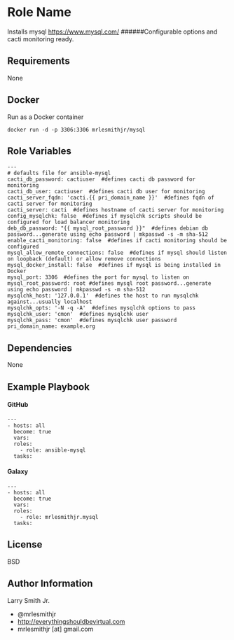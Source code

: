 Role Name
=========

Installs mysql https://www.mysql.com/
######Configurable options and cacti monitoring ready.

Requirements
------------

None

Docker
------
Run as a Docker container  
````
docker run -d -p 3306:3306 mrlesmithjr/mysql
````

Role Variables
--------------

````
---
# defaults file for ansible-mysql
cacti_db_password: cactiuser  #defines cacti db password for monitoring
cacti_db_user: cactiuser  #defines cacti db user for monitoring
cacti_server_fqdn: 'cacti.{{ pri_domain_name }}'  #defines fqdn of cacti server for monitoring
cacti_server: cacti  #defines hostname of cacti server for monitoring
config_mysqlchk: false  #defines if mysqlchk scripts should be configured for load balancer monitoring
deb_db_password: "{{ mysql_root_password }}"  #defines debian db password...generate using echo password | mkpasswd -s -m sha-512
enable_cacti_monitoring: false  #defines if cacti monitoring should be configured
mysql_allow_remote_connections: false  #defines if mysql should listen on loopback (default) or allow remove connections
mysql_docker_install: false  #defines if mysql is being installed in Docker
mysql_port: 3306  #defines the port for mysql to listen on
mysql_root_password: root #defines mysql root password...generate using echo password | mkpasswd -s -m sha-512
mysqlchk_host: '127.0.0.1'  #defines the host to run mysqlchk against...usually localhost
mysqlchk_opts: '-N -q -A'  #defines mysqlchk options to pass
mysqlchk_user: 'cmon'  #defines mysqlchk user
mysqlchk_pass: 'cmon'  #defines mysqlchk user password
pri_domain_name: example.org
````

Dependencies
------------

None

Example Playbook
----------------

#### GitHub
````
---
- hosts: all
  become: true
  vars:
  roles:
    - role: ansible-mysql
  tasks:
````
#### Galaxy
````
---
- hosts: all
  become: true
  vars:
  roles:
    - role: mrlesmithjr.mysql
  tasks:
````

License
-------

BSD

Author Information
------------------

Larry Smith Jr.
- @mrlesmithjr
- http://everythingshouldbevirtual.com
- mrlesmithjr [at] gmail.com
